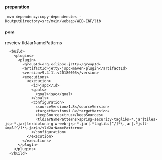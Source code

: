 
#### preparation

``` mvn dependency:copy-dependencies -DoutputDirectory=src/main/webapp/WEB-INF/lib```


#### pom 
reveiew tldJarNamePatterns

```
  <build>
    <plugins>
      <plugin>
        <groupId>org.eclipse.jetty</groupId>
        <artifactId>jetty-jspc-maven-plugin</artifactId>
        <version>9.4.11.v20180605</version>
        <executions>
          <execution>
            <id>jspc</id>
            <goals>
              <goal>jspc</goal>
            </goals>
            <configuration>
              <sourceVersion>1.8</sourceVersion>
              <targetVersion>1.8</targetVersion>
              <keepSources>true</keepSources>
              <tldJarNamePatterns>spring-security-taglibs-*.jar|tiles-jsp-*.jar|terasoluna-gfw-web-jsp-*.jar|.*taglibs[^/]*\.jar|.*jstl-impl[^/]*\.jar$</tldJarNamePatterns>
            </configuration>
          </execution>
        </executions>
      </plugin>
    </plugins>
  </build>
  ```
 
